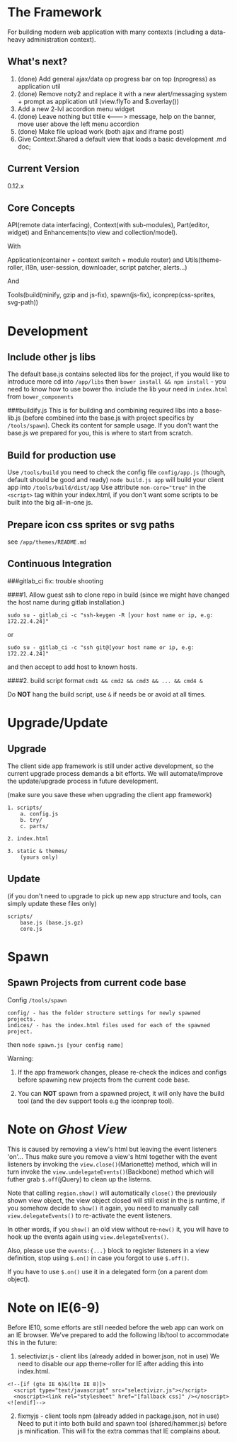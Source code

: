 The Framework
=============
For building modern web application with many contexts (including a data-heavy administration context).


What's next?
------------
1. (done) Add general ajax/data op progress bar on top (nprogress) as application util
2. (done) Remove noty2 and replace it with a new alert/messaging system + prompt as application util (view.flyTo and $.overlay())
3. Add a new 2-lvl accordion menu widget
4. (done) Leave nothing but titile <---> message, help on the banner, move user above the left menu accordion
5. (done) Make file upload work (both ajax and iframe post)
6. Give Context.Shared a default view that loads a basic development .md doc;


Current Version
---------------
0.12.x


Core Concepts
-------------
API(remote data interfacing), Context(with sub-modules), Part(editor, widget) and Enhancements(to view and collection/model).

With

Application(container + context switch + module router) and Utils(theme-roller, i18n, user-session, downloader, script patcher, alerts...)

And

Tools(build(minify, gzip and js-fix), spawn(js-fix), iconprep(css-sprites, svg-path))



Development
===========

Include other js libs
---------------------
The default base.js contains selected libs for the project, if you would like to introduce more cd into `/app/libs`
then `bower install && npm install` - you need to know how to use bower tho.
include the lib your need in `index.html` from `bower_components`

###buildify.js
This is for building and combining required libs into a base-lib.js (before combined into the base.js with project specifics by `/tools/spawn`).
Check its content for sample usage. If you don't want the base.js we prepared for you, this is where to start from scratch.


Build for production use
------------------------
Use `/tools/build` you need to check the config file `config/app.js` (though, default should be good and ready)
`node build.js app` will build your client app into `/tools/build/dist/app`
Use attribute `non-core="true"` in the `<script>` tag within your index.html, if you don't want some scripts to be built into the big all-in-one js.


Prepare icon css sprites or svg paths
-------------------------------------
see `/app/themes/README.md`


Continuous Integration
----------------------
###gitlab_ci fix: trouble shooting

####1. Allow guest ssh to clone repo in build
(since we might have changed the host name during gitlab installation.)

`sudo su - gitlab_ci -c "ssh-keygen -R [your host name or ip, e.g: 172.22.4.24]"`

or

`sudo su - gitlab_ci -c "ssh git@[your host name or ip, e.g: 172.22.4.24]"`

and then accept to add host to known hosts.


####2. build script format
`cmd1 && cmd2 && cmd3 && ... && cmd4 &`

Do **NOT** hang the build script, use `&` if needs be or avoid at all times.



Upgrade/Update
=============

Upgrade
-------
The client side app framework is still under active development, so the current upgrade process demands a bit efforts.
We will automate/improve the update/upgrade process in future development.

(make sure you save these when upgrading the client app framework)
```
1. scripts/
    a. config.js
	b. try/
	c. parts/

2. index.html

3. static & themes/
	(yours only)
```


Update 
------
(if you don't need to upgrade to pick up new app structure and tools, can simply update these files only)
```
scripts/
	base.js (base.js.gz)
	core.js
```



Spawn
=======

Spawn Projects from current code base
-------------------------------------
Config `/tools/spawn`
```
config/ - has the folder structure settings for newly spawned projects.
indices/ - has the index.html files used for each of the spawned project.
```
then `node spawn.js [your config name]`

Warning:

1. If the app framework changes, please re-check the indices and configs before spawning new projects from the current code base.

2. You can **NOT** spawn from a spawned project, it will only have the build tool (and the dev support tools e.g the iconprep tool).



Note on *Ghost View*
====================
This is caused by removing a view's html but leaving the event listeners 'on'... Thus make sure you remove a view's html together with the event listeners by invoking the `view.close()`(Marionette) method, which will in turn invoke the `view.undelegateEvents()`(Backbone) method which will futher grab `$.off`(jQuery) to clean up the listerns.

Note that calling `region.show()` will automatically `close()` the previously shown view object, the view object closed will still exist in the js runtime, if you somehow decide to `show()` it again, you need to manually call `view.delegateEvents()` to re-activate the event listeners.

In other words, if you `show()` an old view without re-`new()` it, you will have to hook up the events again using `view.delegateEvents()`.

Also, please use the `events:{...}` block to register listeners in a view definition, stop using `$.on()` in case you forgot to use `$.off()`.

If you have to use `$.on()` use it in a delegated form (on a parent dom object).



Note on IE(6-9)
===============
Before IE10, some efforts are still needed before the web app can work on an IE browser. We've prepared to add the following lib/tool to accommodate this in the future:

1. selectivizr.js - client libs (already added in bower.json, not in use) We need to disable our app theme-roller for IE after adding this into index.html.
```
<!--[if (gte IE 6)&(lte IE 8)]>
  <script type="text/javascript" src="selectivizr.js"></script>
  <noscript><link rel="stylesheet" href="[fallback css]" /></noscript>
<![endif]-->
```

2. fixmyjs - client tools npm (already added in package.json, not in use) Need to put it into both build and spawn tool (shared/hammer.js) before js minification. This will fix the extra commas that IE complains about.